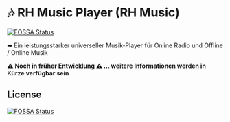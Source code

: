 # 🎶 RH Music Player (RH Music)
[![FOSSA Status](https://app.fossa.io/api/projects/git%2Bgithub.com%2Frh-utensils%2FMusicPlayer.svg?type=shield)](https://app.fossa.io/projects/git%2Bgithub.com%2Frh-utensils%2FMusicPlayer?ref=badge_shield)


➡ Ein leistungsstarker universeller Musik-Player für Online Radio und Offline / Online Musik

**⚠ Noch in früher Entwicklung ⚠ ... weitere Informationen werden in Kürze verfügbar sein**


## License
[![FOSSA Status](https://app.fossa.io/api/projects/git%2Bgithub.com%2Frh-utensils%2FMusicPlayer.svg?type=large)](https://app.fossa.io/projects/git%2Bgithub.com%2Frh-utensils%2FMusicPlayer?ref=badge_large)